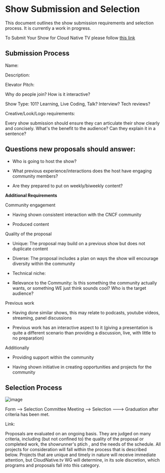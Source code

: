 # Show Submission and Selection

This document outlines the show submission requirements and selection process. It is currently a work in progress. 

To Submit Your Show for Cloud Native TV please follow [this link](https://github.com/cncf/cloudnativetv/issues/new/choose)

## Submission Process

Name:

Description:

Elevator Pitch:

Why do people join? How is it interactive?

Show Type: 101? Learning, Live Coding, Talk? Interview? Tech reviews?

Creative/Look/Logo requirements: 

Every show submission should ensure they can articulate their show clearly and concisely. What's the benefit to the audience? Can they explain it in a sentence?

## Questions new proposals should answer:

- Who is going to host the show?

- What previous experience/interactions does the host have engaging community members?

- Are they prepared to put on weekly/biweekly content?

**Additional Requirements**

Community engagement

- Having shown consistent interaction with the CNCF community

- Produced content

Quality of the proposal

- Unique: The proposal may build on a previous show but does not duplicate content

- Diverse: The proposal includes a plan on ways the show will encourage diversity within the community

- Technical niche:

- Relevance to the Community: Is this something the community actually wants, or something WE just think sounds cool? Who is the target audience?

Previous work

- Having done similar shows, this may relate to podcasts, youtube videos, streaming, panel discussions

- Previous work has an interactive aspect to it (giving a presentation is quite a different scenario than providing a discussion, live, with little to no preparation)

Additionally

- Providing support within the community

- Having shown initiative in creating opportunities and projects for the community

## Selection Process

![image](https://user-images.githubusercontent.com/22457772/113220565-65a12d00-9251-11eb-8ce4-21278e9eb95b.png)

Form --> Selection Committee Meeting --> Selection  ---> Graduation after criteria has been met.

Link:

Proposals are evaluated on an ongoing basis. They are judged on many criteria, including (but not confined to) the quality of the proposal or completed work, the showrunner's ptich , and the needs of the schedule. All projects for consideration will fall within the process that is described below. Projects that are unique and timely in nature will receive immediate attention, but CloudNative.tv WG will determine, in its sole discretion, which programs and proposals fall into this category.
